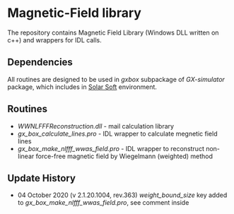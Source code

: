 # Magnetic-Field library

The repository contains Magnetic Field Library (Windows DLL written on c++) and wrappers for IDL calls.

## Dependencies
All routines are designed to be used in _gxbox_ subpackage of _GX-simulator_ package, which includes in [Solar Soft](http://www.lmsal.com/solarsoft/sswdoc/sswdoc_jtop.html) environment.

## Routines
* _WWNLFFFReconstruction.dll_ - mail calculation library
* _gx_box_calculate_lines.pro_ - IDL wrapper to calculate megnetic field lines
* _gx_box_make_nlfff_wwas_field.pro_ - IDL wrapper to reconstruct non-linear force-free magnetic field by Wiegelmann (weighted) method

## Update History
* 04 October 2020 (v 2.1.20.1004, rev.363)	   _weight_bound_size_ key added to _gx_box_make_nlfff_wwas_field.pro_, see comment inside
